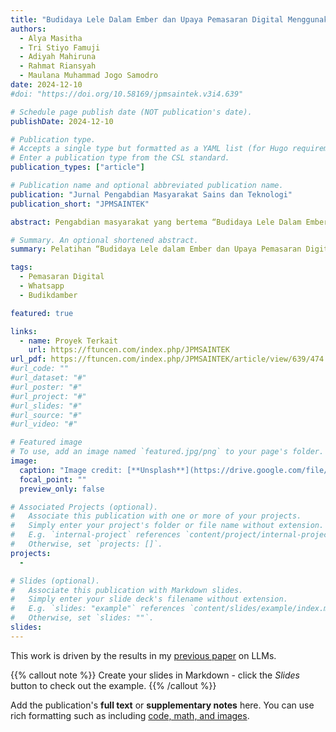 ```yaml
---
title: "Budidaya Lele Dalam Ember dan Upaya Pemasaran Digital Menggunakan Media Sosial"
authors:
  - Alya Masitha
  - Tri Stiyo Famuji
  - Adiyah Mahiruna
  - Rahmat Riansyah
  - Maulana Muhammad Jogo Samodro
date: 2024-12-10
#doi: "https://doi.org/10.58169/jpmsaintek.v3i4.639"

# Schedule page publish date (NOT publication's date).
publishDate: 2024-12-10

# Publication type.
# Accepts a single type but formatted as a YAML list (for Hugo requirements).
# Enter a publication type from the CSL standard.
publication_types: ["article"]

# Publication name and optional abbreviated publication name.
publication: "Jurnal Pengabdian Masyarakat Sains dan Teknologi"
publication_short: "JPMSAINTEK"

abstract: Pengabdian masyarakat yang bertema “Budidaya Lele Dalam Ember dan Upaya Pemasaran Digital Menggunakan Media Sosial” bertujuan untuk memberikan pengetahuan dan keterampilan praktis kepada peserta tentang metode budidaya lele dalam ember yang sederhana, hemat biaya, dan cocok untuk lahan terbatas. Kegiatan ini dilatar belakangi oleh keinginan masyarakat Tembalang untuk budidaya dilahan terbatas dan memasarkan hasil budidayanya  di  media  sosial.  Pelatihan  ini  dilaksanakan  melalui  pendekatan  parsipatif  yang  melibatkan  teori, praktik, dan diskusi interaktif. Materi dari pelatihan ini, antara lain materi terkait budidaya ikan lele dalam ember dan  materi  terkait  media  sosial  dan  cara  pemanfaatannya  untuk  pemasaran  produk  ikan  lele  yang  sudah dibudidayakan. Peserta diminta untuk mempraktikkan tatacara budidaya yang baik dan benar menggunakan ember budidaya  dan  peralatan  yang  telah  diberikan  oleh  tim  pelatihan,  kemudian  peserta  diminta  untuk  mengambil gambar  dari  hasil  budidaya  untuk  dijadikan  konten  pemasaran  melalui  media  sosial.  Kegiatan  ini  berlangsung dengan lancar dan peserta sangat antusias dalam pelaksanaan kegiatan. Dengan adanya pelatihan ini diharapkan masyarakat  Tembalang  dapat  memanfaatkan  teknologi  dengan  baik  terutama  dalam  penggunaan  media  sosial (Whatsapp) sebagai media pemasaran digital.

# Summary. An optional shortened abstract.
summary: Pelatihan “Budidaya Lele dalam Ember dan Upaya Pemasaran Digital Menggunakan Media Sosial” telah terlaksana dengan baik  dan  berhasil  mencapai  hasil  yang  memuaskan. Berdasarkan  kuesioner  yang  dibagikan,  tingkat  kepuasan  peserta  terhadap  pelatihan  ini mencapai  95%.  Melalui  kegiatan  ini,  diharapkan  peserta  termotivasi  untuk  memanfaatkan lahan terbatas, terutama di perkotaan,dalam budidaya lele secara kreatif dan efisien. Selain itu, pelatihan  ini  juga  memberikan  wawasan  kepada  peserta  bahwa  pemasaran  digital  dapat dilakukan dengan biaya  terjangkau, namun tetap  efektif dalam meningkatkan jangkauan dan penjualan  produk.  Semogapelatihan  ini  dapat  menjadi  langkah  awal  yang  signifikan  dalam mendukung keberhasilan peserta di bidang budidaya dan pemasaran digital.

tags:
  - Pemasaran Digital
  - Whatsapp
  - Budikdamber

featured: true

links:
  - name: Proyek Terkait
    url: https://ftuncen.com/index.php/JPMSAINTEK
url_pdf: https://ftuncen.com/index.php/JPMSAINTEK/article/view/639/474
#url_code: ""
#url_dataset: "#"
#url_poster: "#"
#url_project: "#"
#url_slides: "#"
#url_source: "#"
#url_video: "#"

# Featured image
# To use, add an image named `featured.jpg/png` to your page's folder.
image:
  caption: "Image credit: [**Unsplash**](https://drive.google.com/file/d/1sDsuQ-STvS3nOEStbTBPiiZHY_AiZ88V/view?usp=drive_link)"
  focal_point: ""
  preview_only: false

# Associated Projects (optional).
#   Associate this publication with one or more of your projects.
#   Simply enter your project's folder or file name without extension.
#   E.g. `internal-project` references `content/project/internal-project/index.md`.
#   Otherwise, set `projects: []`.
projects:
  -

# Slides (optional).
#   Associate this publication with Markdown slides.
#   Simply enter your slide deck's filename without extension.
#   E.g. `slides: "example"` references `content/slides/example/index.md`.
#   Otherwise, set `slides: ""`.
slides:
---
```


This work is driven by the results in my [previous paper](/publication/conference-paper/) on LLMs.

{{% callout note %}}
Create your slides in Markdown - click the _Slides_ button to check out the example.
{{% /callout %}}

Add the publication's **full text** or **supplementary notes** here. You can use rich formatting such as including [code, math, and images](https://docs.hugoblox.com/content/writing-markdown-latex/).
